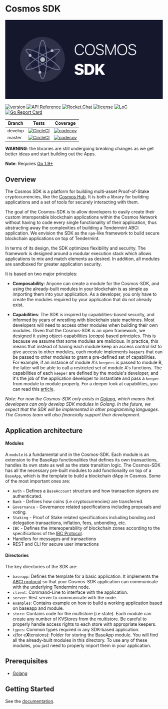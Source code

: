 # Cosmos SDK
![banner](docs/graphics/cosmos-sdk-image.png)

[![version](https://img.shields.io/github/tag/cosmos/cosmos-sdk.svg)](https://github.com/cosmos/cosmos-sdk/releases/latest)
[![API Reference](https://godoc.org/github.com/cosmos/cosmos-sdk?status.svg
)](https://godoc.org/github.com/cosmos/cosmos-sdk)
[![Rocket.Chat](https://demo.rocket.chat/images/join-chat.svg)](https://cosmos.rocket.chat/)
[![license](https://img.shields.io/github/license/cosmos/cosmos-sdk.svg)](https://github.com/cosmos/cosmos-sdk/blob/master/LICENSE)
[![LoC](https://tokei.rs/b1/github/cosmos/cosmos-sdk)](https://github.com/cosmos/cosmos-sdk)
[![Go Report Card](https://goreportcard.com/badge/github.com/cosmos/cosmos-sdk)](https://goreportcard.com/report/github.com/cosmos/cosmos-sdk)

Branch    | Tests | Coverage
----------|-------|---------
develop   | [![CircleCI](https://circleci.com/gh/cosmos/cosmos-sdk/tree/develop.svg?style=shield)](https://circleci.com/gh/cosmos/cosmos-sdk/tree/develop) | [![codecov](https://codecov.io/gh/cosmos/cosmos-sdk/branch/develop/graph/badge.svg)](https://codecov.io/gh/cosmos/cosmos-sdk)
master    | [![CircleCI](https://circleci.com/gh/cosmos/cosmos-sdk/tree/master.svg?style=shield)](https://circleci.com/gh/cosmos/cosmos-sdk/tree/master) | [![codecov](https://codecov.io/gh/cosmos/cosmos-sdk/branch/master/graph/badge.svg)](https://codecov.io/gh/cosmos/cosmos-sdk)

**WARNING**: the libraries are still undergoing breaking changes as we get better ideas and start building out the Apps.

**Note**: Requires [Go 1.9+](https://golang.org/dl/)


## Overview

The Cosmos SDK is a platform for building multi-asset Proof-of-Stake
cryptocurrencies, like the [Cosmos Hub](https://cosmos.network). It is both a library for building applications and a set of tools for securely interacting with them.

The goal of the Cosmos-SDK is to allow developers to easily create their custom interoperable blockchain applications within the Cosmos Network without having to code every single functionality of their application, thus abstracting away the complexities of building a Tendermint ABCI application. We envision the SDK as the `npm`-like framework to build secure blockchain applications on top of Tendermint.

In terms of its design, the SDK optimizes flexibility and security. The framework is designed around a modular execution stack which allows applications to mix and match elements as desired. In addition, all modules are sandboxed for greater application security.

It is based on two major principles:

- **Composability**: Anyone can create a module for the Cosmos-SDK, and using the already-built modules in your blockchain is as simple as importing them into your application.  As a developer, you only have to create the modules required by your application that do not already exist.

- **Capabilities**: The SDK is inspired by capabilities-based security, and informed by years of wrestling with blockchain state machines. Most developers will need to access other modules when building their own modules. Given that the Cosmos-SDK is an open framework, we designed it using object-capabilities (_ocaps_) based principles. This is because we assume that some modules are malicious. In practice, this means that instead of having each module keep an access control list to give access to other modules, each module implements `keepers` that can be passed to other modules to grant a pre-defined set of capabilities. For example, if an instance of module A's `keepers` is passed to module B, the latter will be able to call a restricted set of module A's functions. The capabilities of each `keeper` are defined by the module's developer, and it's the job of the application developer to instantiate and pass a `keeper` from module to module properly. For a deeper look at capabilities, you can read this [article](http://habitatchronicles.com/2017/05/what-are-capabilities/).

_Note: For now the Cosmos-SDK only exists in [Golang](https://golang.org/), which means that developers can only develop SDK modules in Golang. In the future, we expect that the SDK will be implemented in other programming languages. The Cosmos team will also financially support their development._

## Application architecture

#### Modules

A `module` is a fundamental unit in the Cosmos-SDK. Each module is an extension to the BaseApp functionalities that defines its own transactions, handles its own state as well as the state transition logic. The Cosmos-SDK has all the necessary pre-built modules to add functionality on top of a `BaseApp`, which is the template to build a blockchain dApp in Cosmos. Some of the most important ones are:

- `Auth` - Defines a `BaseAccount` structure and how transaction signers are authenticated.
- `Bank` - Defines how coins (i.e cryptocurrencies) are transferred.
- `Governance` -  Governance related specifications including proposals and voting.
- `Staking` - Proof of Stake related specifications including bonding and delegation transactions, inflation, fees, unbonding, etc.
- `IBC` - Defines the intereoperability of blockchain zones according to the specifications of the [IBC Protocol](https://cosmos.network/whitepaper#inter-blockchain-communication-ibc).
- Handlers for messages and transactions
- REST and CLI for secure user interactions

#### Directories

The key directories of the SDK are:

- `baseapp`: Defines the template for a basic application. It implements the [ABCI protocol](https://cosmos.network/whitepaper#abci) so that your Cosmos-SDK application can communicate with the underlying Tendermint node.
- `client`: Command-Line to interface with the application.
- `server`: Rest server to communicate with the node.
- `examples`: Contains example on how to build a working application based on baseapp and module.
- `store`: Contains code for the multistore (i.e state). Each module can create any number of KVStores from the multistore. Be careful to properly handle access rights to each store with appropriate keepers.
- `types`: Common types required in any SDK-based application.
- `x`(for e**X**tensions): Folder for storing the BaseApp module. You will find all the already-built modules in this directory. To use any of these modules, you just need to properly import them in your application.

## Prerequisites

- [Golang](https://golang.org/doc/install)

## Getting Started

See the [documentation](https://cosmos-sdk.readthedocs.io).

